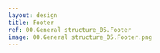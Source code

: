 ```yaml
---
layout: design
title: Footer
ref: 00.General structure_05.Footer
image: 00.General structure_05.Footer.png
---
```

